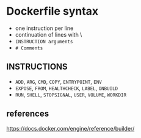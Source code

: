 # Dockerfile syntax
 - one instruction per line
 - continuation of lines with \
 - `INSTRUCTION arguments`
 - `# Comments`



## INSTRUCTIONS
 - `ADD`, `ARG`, `CMD`, `COPY`, `ENTRYPOINT`, `ENV`
 - `EXPOSE`, `FROM`, `HEALTHCHECK`, `LABEL`, `ONBUILD`
 - `RUN`, `SHELL`, `STOPSIGNAL`, `USER`, `VOLUME`, `WORKDIR`

## references
https://docs.docker.com/engine/reference/builder/


